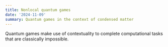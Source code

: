 ```yaml
---
title: Nonlocal quantum games
date: '2024-11-09'
summary: Quantum games in the context of condensed matter
---
```


Quantum games make use of contextuality to complete computational tasks that are classically impossible.